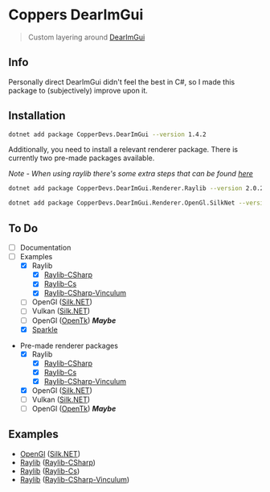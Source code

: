 # Coppers DearImGui

> Custom layering around [DearImGui](https://github.com/ocornut/imgui)

## Info

Personally direct DearImGui didn't feel the best in C#, so I made this package to (subjectively) improve upon it.

## Installation

```bash
dotnet add package CopperDevs.DearImGui --version 1.4.2
```

Additionally, you need to install a relevant renderer package. There is currently two pre-made packages available.

*Note - When using raylib there's some extra steps that can be found [here](https://github.com/copperdevs/CopperDevs.DearImGui/blob/master/src/Renderers/Raylib/ReadMe.md)*

```bash
dotnet add package CopperDevs.DearImGui.Renderer.Raylib --version 2.0.2
```

```bash
dotnet add package CopperDevs.DearImGui.Renderer.OpenGl.SilkNet --version 1.0.8
```

## To Do

- [ ] Documentation
- [ ] Examples
    - [X] Raylib
        - [X] [Raylib-CSharp](https://github.com/MrScautHD/Raylib-CSharp)
        - [X] [Raylib-Cs](https://github.com/chrisdill/raylib-cs)
        - [X] [Raylib-CSharp-Vinculum](https://github.com/ZeroElectric/Raylib-CSharp-Vinculum)
    - [ ] OpenGl ([Silk.NET](https://github.com/dotnet/Silk.NET))
    - [ ] Vulkan ([Silk.NET](https://github.com/dotnet/Silk.NET))
    - [ ] OpenGl ([OpenTk](https://github.com/opentk/opentk)) ***Maybe***
    - [X] [Sparkle](https://github.com/MrScautHD/Sparkle/tree/main)
- Pre-made renderer packages
    - [X] Raylib
        - [X] [Raylib-CSharp](https://github.com/MrScautHD/Raylib-CSharp)
        - [X] [Raylib-Cs](https://github.com/chrisdill/raylib-cs)
        - [X] [Raylib-CSharp-Vinculum](https://github.com/ZeroElectric/Raylib-CSharp-Vinculum)
    - [X] OpenGl ([Silk.NET](https://github.com/dotnet/Silk.NET))
    - [ ] Vulkan ([Silk.NET](https://github.com/dotnet/Silk.NET))
    - [ ] OpenGl ([OpenTk](https://github.com/opentk/opentk)) ***Maybe***

## Examples

- [OpenGl](https://github.com/copperdevs/CopperDevs.DearImGui/tree/master/CopperDevs.DearImGui.Renderer.OpenGl.SilkNet) ([Silk.NET](https://github.com/dotnet/Silk.NET))
- [Raylib](https://github.com/copperdevs/CopperDevs.DearImGui/tree/master/src/Renderers/Raylib/CopperDevs.DearImGui.Renderer.Raylib.Raylib-CSharp) ([Raylib-CSharp](https://github.com/MrScautHD/Raylib-CSharp))
- [Raylib](https://github.com/copperdevs/CopperDevs.DearImGui/tree/master/src/Renderers/Raylib/CopperDevs.DearImGui.Renderer.Raylib.Raylib-cs) ([Raylib-Cs](https://github.com/chrisdill/raylib-cs))
- [Raylib](https://github.com/copperdevs/CopperDevs.DearImGui/tree/master/src/Renderers/Raylib/CopperDevs.DearImGui.Renderer.Raylib.Raylib-CSharp-Vinculum) ([Raylib-CSharp-Vinculum](https://github.com/ZeroElectric/Raylib-CSharp-Vinculum))